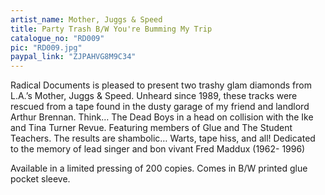 ```yaml
---
artist_name: Mother, Juggs & Speed
title: Party Trash B/W You're Bumming My Trip
catalogue_no: "RD009"
pic: "RD009.jpg"
paypal_link: "ZJPAHVG8M9C34"
---
```

Radical Documents is pleased to present two trashy glam diamonds from L.A.’s Mother, Juggs & Speed. Unheard since 1989, these tracks were rescued from a tape found in the dusty garage of my friend and landlord Arthur Brennan. Think… The Dead Boys in a head on collision with the Ike and Tina Turner Revue. Featuring members of Glue and The Student Teachers. The results are shambolic… Warts, tape hiss, and all! Dedicated to the memory of lead singer and bon vivant Fred Maddux (1962- 1996)

Available in a limited pressing of 200 copies. Comes in B/W printed glue pocket sleeve.
